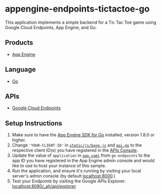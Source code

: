 appengine-endpoints-tictactoe-go
====================================

This application implements a simple backend for a Tic Tac Toe game using
Google Cloud Endpoints, App Engine, and Go.

## Products
- [App Engine][1]

## Language
- [Go][2]

## APIs
- [Google Cloud Endpoints][3]

## Setup Instructions

1. Make sure to have the [App Engine SDK for Go][4] installed, version
   1.8.0 or higher.
2. Change `'YOUR-CLIENT-ID'` in [`static/js/base.js`][5] and 
   [`api.go`][6] to the respective client ID(s) you have registered 
   in the [APIs Console][7].
3. Update the value of `application` in [`app.yaml`][8] from `go-endpoints` 
   to the app ID you have registered in the App Engine admin console and would 
   like to use to host your instance of this sample.
4. Run the application, and ensure it's running by visiting your local server's
   admin console (by default [localhost:8000][9].)
5. Test your Endpoints by visiting the Google APIs Explorer: 
  [localhost:8080/_ah/api/explorer][10]

[1]: https://developers.google.com/appengine
[2]: http://golang.org/
[3]: https://developers.google.com/appengine/docs/python/endpoints/
[4]: https://developers.google.com/appengine/downloads
[5]: https://github.com/crhym3/go-endpoints/blob/master/tictactoeapp/static/js/base.js
[6]: https://github.com/crhym3/go-endpoints/blob/master/tictactoeapp/tictactoe/api.go
[7]: https://code.google.com/apis/console
[8]: https://github.com/crhym3/go-endpoints/blob/master/tictactoeapp/app.yaml
[9]: http://localhost:8000/
[10]: http://localhost:8080/_ah/api/explorer
